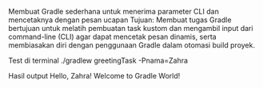 Membuat Gradle sederhana untuk menerima parameter CLI dan mencetaknya dengan pesan ucapan
Tujuan:
Membuat tugas Gradle bertujuan untuk melatih pembuatan task kustom dan mengambil input dari command-line (CLI) 
agar dapat mencetak pesan dinamis, serta membiasakan diri dengan penggunaan Gradle dalam otomasi build proyek.

Test di terminal
./gradlew greetingTask -Pnama=Zahra

Hasil output
Hello, Zahra! Welcome to Gradle World!
